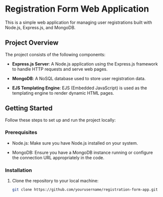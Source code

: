 # Registration Form Web Application

This is a simple web application for managing user registrations built with Node.js, Express.js, and MongoDB.

## Project Overview

The project consists of the following components:

- **Express.js Server**: A Node.js application using the Express.js framework to handle HTTP requests and serve web pages.

- **MongoDB**: A NoSQL database used to store user registration data.

- **EJS Templating Engine**: EJS (Embedded JavaScript) is used as the templating engine to render dynamic HTML pages.

## Getting Started

Follow these steps to set up and run the project locally:

### Prerequisites

- Node.js: Make sure you have Node.js installed on your system.

- MongoDB: Ensure you have a MongoDB instance running or configure the connection URL appropriately in the code.

### Installation

1. Clone the repository to your local machine:

   ```bash
   git clone https://github.com/yourusername/registration-form-app.git
